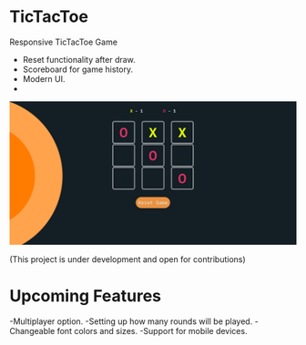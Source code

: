 # TicTacToe
Responsive TicTacToe Game 
- Reset functionality after draw.
- Scoreboard for game history.
- Modern UI.
- 

![preview](/src/s1.png)

(This project is under development and open for contributions)

# Upcoming Features
-Multiplayer option.
-Setting up how many rounds will be played.
-Changeable font colors and sizes.
-Support for mobile devices.
